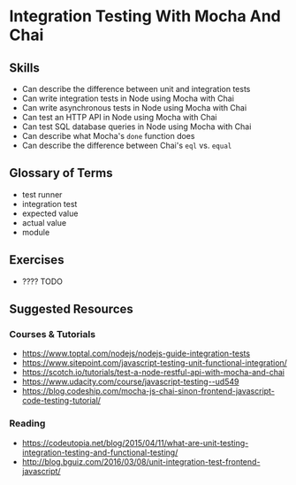# Integration Testing With Mocha And Chai

## Skills

- Can describe the difference between unit and integration tests
- Can write integration tests in Node using Mocha with Chai
- Can write asynchronous tests in Node using Mocha with Chai
- Can test an HTTP API in Node using Mocha with Chai
- Can test SQL database queries in Node using Mocha with Chai
- Can describe what Mocha's `done` function does
- Can describe the difference between Chai's `eql` vs. `equal`

## Glossary of Terms

- test runner
- integration test
- expected value
- actual value
- module

## Exercises

- ???? TODO

## Suggested Resources

### Courses & Tutorials
- https://www.toptal.com/nodejs/nodejs-guide-integration-tests
- https://www.sitepoint.com/javascript-testing-unit-functional-integration/
- https://scotch.io/tutorials/test-a-node-restful-api-with-mocha-and-chai
- https://www.udacity.com/course/javascript-testing--ud549
- https://blog.codeship.com/mocha-js-chai-sinon-frontend-javascript-code-testing-tutorial/

### Reading
- https://codeutopia.net/blog/2015/04/11/what-are-unit-testing-integration-testing-and-functional-testing/
- http://blog.bguiz.com/2016/03/08/unit-integration-test-frontend-javascript/
